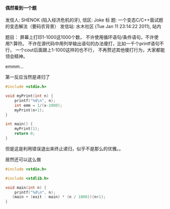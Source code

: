 #### 偶然看到一个题

发信人: SHENOK (陷入经济危机的牙), 信区: Joke
标  题: 一个变态C/C++面试题的变态解法（要码农背景）
发信站: 水木社区 (Tue Jan 11 23:14:22 2011), 站内

题目： 屏幕上打印1-1000这1000个数， 不许使用循环语句/条件语句，不许使用?:算符。
不许在源代码中用列举输出语句的办法傻打，比如一千个printf语句不行， 一个cout后面跟上1-1000这样的也不行， 不再赘述其他傻打行为，大家都能领会精神。

emmm...

第一反应当然是递归了

```c
#include <stdio.h>

void myPrint(int n) {
    printf("%d\n", n);
    int emm = 1/(x-1000);
    myPrint(n+1);
}

int main() {
    myPrint(1);
    return 0;
}
```

 但是这是利用错误退出来终止递归，似乎不是那么的优雅。。

居然还可以这么做

```c
#include <stdio.h>

#include <stdlib.h>

void main(int n) {
    printf("%d\n", n);
   (main + (exit - main) * (n / 1000))(n+1);
}
```

